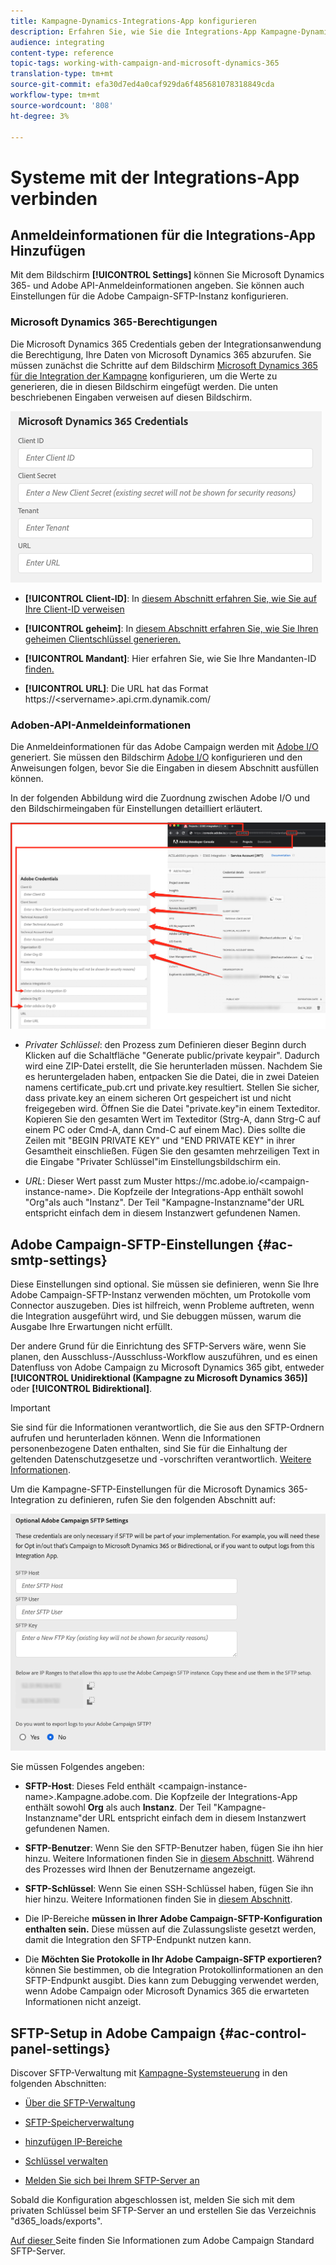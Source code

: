 ```yaml
---
title: Kampagne-Dynamics-Integrations-App konfigurieren
description: Erfahren Sie, wie Sie die Integrations-App Kampagne-Dynamics konfigurieren
audience: integrating
content-type: reference
topic-tags: working-with-campaign-and-microsoft-dynamics-365
translation-type: tm+mt
source-git-commit: efa30d7ed4a0caf929da6f485681078318849cda
workflow-type: tm+mt
source-wordcount: '808'
ht-degree: 3%

---
```



# Systeme mit der Integrations-App verbinden

## Anmeldeinformationen für die Integrations-App Hinzufügen

Mit dem Bildschirm **[!UICONTROL Settings]** können Sie Microsoft Dynamics 365- und Adobe API-Anmeldeinformationen angeben. Sie können auch Einstellungen für die Adobe Campaign-SFTP-Instanz konfigurieren.

### Microsoft Dynamics 365-Berechtigungen

Die Microsoft Dynamics 365 Credentials geben der Integrationsanwendung die Berechtigung, Ihre Daten von Microsoft Dynamics 365 abzurufen.  Sie müssen zunächst die Schritte auf dem Bildschirm [Microsoft Dynamics 365 für die Integration der Kampagne](../../integrating/using/d365-acs-configure-d365.md) konfigurieren, um die Werte zu generieren, die in diesen Bildschirm eingefügt werden. Die unten beschriebenen Eingaben verweisen auf diesen Bildschirm.

![](assets/do-not-localize/d365-to-acs-ui-page-workflows-settings-d365.png)

* **[!UICONTROL Client-ID]**: In  [diesem Abschnitt erfahren Sie, wie Sie auf Ihre Client-ID verweisen](../../integrating/using/d365-acs-configure-d365.md#register-a-new-app)

* **[!UICONTROL geheim]**: In  [diesem Abschnitt erfahren Sie, wie Sie Ihren geheimen Clientschlüssel generieren.](../../integrating/using/d365-acs-configure-d365.md#generate-a-client-secret)

* **[!UICONTROL Mandant]**: Hier erfahren Sie, wie Sie Ihre Mandanten-ID  [finden.](../../integrating/using/d365-acs-configure-d365.md#get-the-tenant-id)

* **[!UICONTROL URL]**: Die URL hat das Format https://&lt;servername>.api.crm.dynamik.com/

### Adoben-API-Anmeldeinformationen

Die Anmeldeinformationen für das Adobe Campaign werden mit [Adobe I/O](https://www.adobe.io/) generiert. Sie müssen den Bildschirm [Adobe I/O](../../integrating/using/d365-acs-configure-adobe-io.md) konfigurieren und den Anweisungen folgen, bevor Sie die Eingaben in diesem Abschnitt ausfüllen können.

In der folgenden Abbildung wird die Zuordnung zwischen Adobe I/O und den Bildschirmeingaben für Einstellungen detailliert erläutert.

![](assets/do-not-localize/d365-to-acs-ui-page-workflows-settings-adobeio.png)

* *Privater Schlüssel*: den Prozess zum Definieren dieser Beginn durch Klicken auf die Schaltfläche &quot;Generate public/private keypair&quot;. Dadurch wird eine ZIP-Datei erstellt, die Sie herunterladen müssen. Nachdem Sie es heruntergeladen haben, entpacken Sie die Datei, die in zwei Dateien namens certificate_pub.crt und private.key resultiert. Stellen Sie sicher, dass private.key an einem sicheren Ort gespeichert ist und nicht freigegeben wird. Öffnen Sie die Datei &quot;private.key&quot;in einem Texteditor. Kopieren Sie den gesamten Wert im Texteditor (Strg-A, dann Strg-C auf einem PC oder Cmd-A, dann Cmd-C auf einem Mac). Dies sollte die Zeilen mit &quot;BEGIN PRIVATE KEY&quot; und &quot;END PRIVATE KEY&quot; in ihrer Gesamtheit einschließen. Fügen Sie den gesamten mehrzeiligen Text in die Eingabe &quot;Privater Schlüssel&quot;im Einstellungsbildschirm ein.

* *URL*: Dieser Wert passt zum Muster https\://mc.adobe.io/&lt;campaign-instance-name>. Die Kopfzeile der Integrations-App enthält sowohl &quot;Org&quot;als auch &quot;Instanz&quot;. Der Teil &quot;Kampagne-Instanzname&quot;der URL entspricht einfach dem in diesem Instanzwert gefundenen Namen.

## Adobe Campaign-SFTP-Einstellungen {#ac-smtp-settings}

Diese Einstellungen sind optional. Sie müssen sie definieren, wenn Sie Ihre Adobe Campaign-SFTP-Instanz verwenden möchten, um Protokolle vom Connector auszugeben. Dies ist hilfreich, wenn Probleme auftreten, wenn die Integration ausgeführt wird, und Sie debuggen müssen, warum die Ausgabe Ihre Erwartungen nicht erfüllt.

Der andere Grund für die Einrichtung des SFTP-Servers wäre, wenn Sie planen, den Ausschluss-/Ausschluss-Workflow auszuführen, und es einen Datenfluss von Adobe Campaign zu Microsoft Dynamics 365 gibt, entweder **[!UICONTROL Unidirektional (Kampagne zu Microsoft Dynamics 365)]** oder **[!UICONTROL Bidirektional]**.

>[!IMPORTANT]
>
>Sie sind für die Informationen verantwortlich, die Sie aus den SFTP-Ordnern aufrufen und herunterladen können. Wenn die Informationen personenbezogene Daten enthalten, sind Sie für die Einhaltung der geltenden Datenschutzgesetze und -vorschriften verantwortlich. [Weitere Informationen](../../integrating/using/d365-acs-notices-and-recommendations.md#acs-msdyn-manage-privacy).


Um die Kampagne-SFTP-Einstellungen für die Microsoft Dynamics 365-Integration zu definieren, rufen Sie den folgenden Abschnitt auf:

![](assets/do-not-localize/d365-to-acs-ui-page-workflows-settings-sftp.png)

Sie müssen Folgendes angeben:

* **SFTP-Host**: Dieses Feld enthält  &lt;campaign-instance-name>.Kampagne.adobe.com. Die Kopfzeile der Integrations-App enthält sowohl **Org** als auch **Instanz**. Der Teil &quot;Kampagne-Instanzname&quot;der URL entspricht einfach dem in diesem Instanzwert gefundenen Namen.

* **SFTP-Benutzer**: Wenn Sie den SFTP-Benutzer haben, fügen Sie ihn hier hinzu. Weitere Informationen finden Sie in [diesem Abschnitt](#ac-control-panel-settings). Während des Prozesses wird Ihnen der Benutzername angezeigt.

* **SFTP-Schlüssel**: Wenn Sie einen SSH-Schlüssel haben, fügen Sie ihn hier hinzu. Weitere Informationen finden Sie in [diesem Abschnitt](#ac-control-panel-settings).

* Die IP-Bereiche **müssen in Ihrer Adobe Campaign-SFTP-Konfiguration enthalten sein.** Diese müssen auf die Zulassungsliste gesetzt werden, damit die Integration den SFTP-Endpunkt nutzen kann.

* Die **Möchten Sie Protokolle in Ihr Adobe Campaign-SFTP exportieren?** können Sie bestimmen, ob die Integration Protokollinformationen an den SFTP-Endpunkt ausgibt. Dies kann zum Debugging verwendet werden, wenn Adobe Campaign oder Microsoft Dynamics 365 die erwarteten Informationen nicht anzeigt.

## SFTP-Setup in Adobe Campaign {#ac-control-panel-settings}

Discover SFTP-Verwaltung mit [Kampagne-Systemsteuerung](https://experienceleague.adobe.com/docs/control-panel/using/control-panel-home.html?lang=de) in den folgenden Abschnitten:

* [Über die SFTP-Verwaltung](https://experienceleague.adobe.com/docs/control-panel/using/sftp-management/about-sftp-management.html?lang=en#sftp-management)

* [SFTP-Speicherverwaltung](https://experienceleague.adobe.com/docs/control-panel/using/sftp-management/key-management.html?lang=en#installing-ssh-key)

* [hinzufügen IP-Bereiche](https://experienceleague.adobe.com/docs/control-panel/using/sftp-management/ip-range-allow-listing.html?lang=en#sftp-management)

* [Schlüssel verwalten](https://experienceleague.adobe.com/docs/control-panel/using/sftp-management/key-management.html?lang=en#sftp-management)

* [Melden Sie sich bei Ihrem SFTP-Server an](https://experienceleague.adobe.com/docs/control-panel/using/sftp-management/logging-into-sftp-server.html?lang=en#sftp-management)

Sobald die Konfiguration abgeschlossen ist, melden Sie sich mit dem privaten Schlüssel beim SFTP-Server an und erstellen Sie das Verzeichnis &quot;d365_loads/exports&quot;.

[Auf dieser ](https://experienceleague.adobe.com/docs/campaign-standard-learn/control-panel/sftp-management/monitoring-server-capacity.html?lang=de#sftp-management) Seite finden Sie Informationen zum Adobe Campaign Standard SFTP-Server.
